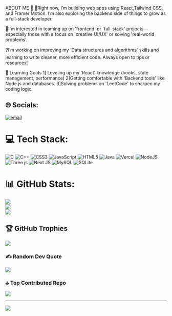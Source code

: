 ABOUT ME 👋
🚧Right now, I’m building web apps using React,Tailwind CSS, and Framer Motion. I’m also exploring the backend side of things to grow as a full-stack developer.

🤝I'm interested in teaming up on 'frontend' or 'full-stack' projects—especially those with a focus on 'creative UI/UX' or solving 'real-world problems'.

❓I’m working on improving my 'Data structures and algorithms' skills and learning to write cleaner, more efficient code. Always open to tips or resources!

📘 Learning Goals
1] Leveling up my 'React' knowledge (hooks, state management, performance) 
2]Getting comfortable with 'Backend tools' like Node.js and databases.
3]Solving problems on 'LeetCode' to sharpen my coding logic.



<!--
**ANUSHKA-CHUTE/ANUSHKA-CHUTE** is a ✨ _special_ ✨ repository because its `README.md` (this file) appears on your GitHub profile.



- 🔭 I’m currently working on ...
- 🌱 I’m currently learning ...
- 👯 I’m looking Cute
- 🤔 I’m looking for help with ...
- 💬 Ask me about ...
- 📫 How to reach me: ...
- 😄 Pronouns: ...
- ⚡ Fun fact: ...
-->

## 🌐 Socials:

[![email](https://img.shields.io/badge/Email-D14836?logo=gmail&logoColor=white)](mailto:anuchute07@gmail.com) 

# 💻 Tech Stack:
![C](https://img.shields.io/badge/c-%2300599C.svg?style=for-the-badge&logo=c&logoColor=white) ![C++](https://img.shields.io/badge/c++-%2300599C.svg?style=for-the-badge&logo=c%2B%2B&logoColor=white) ![CSS3](https://img.shields.io/badge/css3-%231572B6.svg?style=for-the-badge&logo=css3&logoColor=white) ![JavaScript](https://img.shields.io/badge/javascript-%23323330.svg?style=for-the-badge&logo=javascript&logoColor=%23F7DF1E) ![HTML5](https://img.shields.io/badge/html5-%23E34F26.svg?style=for-the-badge&logo=html5&logoColor=white) ![Java](https://img.shields.io/badge/java-%23ED8B00.svg?style=for-the-badge&logo=openjdk&logoColor=white) ![Vercel](https://img.shields.io/badge/vercel-%23000000.svg?style=for-the-badge&logo=vercel&logoColor=white) ![NodeJS](https://img.shields.io/badge/node.js-6DA55F?style=for-the-badge&logo=node.js&logoColor=white) ![Three js](https://img.shields.io/badge/threejs-black?style=for-the-badge&logo=three.js&logoColor=white) ![Next JS](https://img.shields.io/badge/Next-black?style=for-the-badge&logo=next.js&logoColor=white) ![MySQL](https://img.shields.io/badge/mysql-4479A1.svg?style=for-the-badge&logo=mysql&logoColor=white) ![SQLite](https://img.shields.io/badge/sqlite-%2307405e.svg?style=for-the-badge&logo=sqlite&logoColor=white)
# 📊 GitHub Stats:
![](https://github-readme-stats.vercel.app/api?username=ANUSHKA-CHUTE&theme=dark&hide_border=false&include_all_commits=false&count_private=false)<br/>
![](https://nirzak-streak-stats.vercel.app/?user=ANUSHKA-CHUTE&theme=dark&hide_border=false)<br/>
![](https://github-readme-stats.vercel.app/api/top-langs/?username=ANUSHKA-CHUTE&theme=dark&hide_border=false&include_all_commits=false&count_private=false&layout=compact)

## 🏆 GitHub Trophies
![](https://github-profile-trophy.vercel.app/?username=ANUSHKA-CHUTE&theme=radical&no-frame=false&no-bg=true&margin-w=4)

### ✍️ Random Dev Quote
![](https://quotes-github-readme.vercel.app/api?type=horizontal&theme=radical)

### 🔝 Top Contributed Repo
![](https://github-contributor-stats.vercel.app/api?username=ANUSHKA-CHUTE&limit=5&theme=dark&combine_all_yearly_contributions=true)

---
[![](https://visitcount.itsvg.in/api?id=ANUSHKA-CHUTE&icon=0&color=0)](https://visitcount.itsvg.in)

<!-- Proudly created with GPRM ( https://gprm.itsvg.in ) -->
